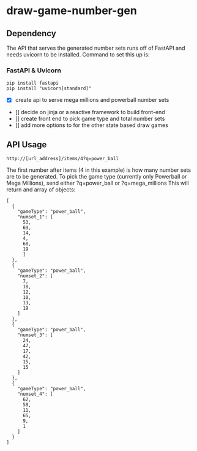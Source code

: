 # draw-game-number-gen

## Dependency

The API that serves the generated number sets runs off of FastAPI and needs uvicorn to be installed.
Command to set this up is:

### FastAPI & Uvicorn

```
pip install fastapi
pip install "uvicorn[standard]"
```

- [x] create api to serve mega millions and powerball number sets
- [] decide on jinja or a reactive framework to build front-end
- [] create front end to pick game type and total number sets
- [] add more options to for the other state based draw games

## API Usage

```
http://[url_address]/items/4?q=power_ball
```

The first number after items (4 in this example) is how many number sets are to be generated.
To pick the game type (currently only Powerball or Mega Millions), send either ?q=power_ball or ?q=mega_millions
This will return and array of objects:

```
[
  {
    "gameType": "power_ball",
    "numset_1": [
      53,
      69,
      14,
      4,
      68,
      19
      ]
  },
  {
    "gameType": "power_ball",
    "numset_2": [
      7,
      18,
      12,
      10,
      13,
      19
    ]
  },
  {
    "gameType": "power_ball",
    "numset_3": [
      24,
      47,
      17,
      42,
      15,
      15
    ]
  },
  {
    "gameType": "power_ball",
    "numset_4": [
      62,
      58,
      11,
      65,
      9,
      1
    ]
  }
]
```
